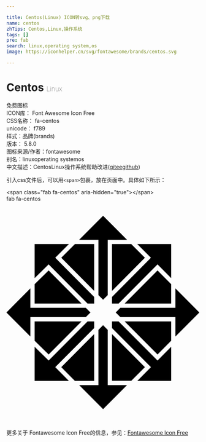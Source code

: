 ```yaml
---

title: Centos(Linux) ICON转svg、png下载
name: centos
zhTips: Centos,Linux,操作系统
tags: []
pre: fab
search: linux,operating system,os
image: https://iconhelper.cn/svg/fontawesome/brands/centos.svg

---
```


# Centos  <small style="font-size: 60%;font-weight: 100">Linux</small>


<div class="detail-page">
<p>
<span><span class="badge-success badge">免费图标</span> </span>
<br/>
<span>
ICON库：
<span class="badge-secondary badge">Font Awesome Icon Free</span> 
</span>
<br/>
<span>
CSS名称：
<span class="badge-secondary badge">fa-centos</span> 
</span>
<br/>
<span>
unicode：
<span class="badge-secondary badge">f789</span> 
<copy-btn content='f789' btn-title=""></copy-btn>
<copy-btn :content='String.fromCodePoint(parseInt("f789", 16))' btn-title="复制U"></copy-btn>
</span><br/><span>样式：<span class="badge-light badge">品牌(brands)</span></span>
<br/>
<span>
版本：
<span class="badge-secondary badge">5.8.0</span> 
</span>
<br/>
<span>图标来源/作者：<span class="badge-light badge">fontawesome</span></span> 
<br/>
<span>别名：<span class="badge-light badge">linux</span><span class="badge-light badge">operating system</span><span class="badge-light badge">os</span></span><br/><span class="zh-detail">中文描述：<span class="badge-primary badge">Centos</span><span class="badge-primary badge">Linux</span><span class="badge-primary badge">操作系统</span><span class="help-link"><span>帮助改进</span>(<a href="https://gitee.com/liuwave/icon-helper/edit/master/json/fontawesome/brands/centos.json" target="_blank" rel="noopener noreferrer">gitee</a><a href="https://github.com/liuwave/icon-helper/edit/master/json/fontawesome/brands/centos.json" target="_blank" rel="noopener noreferrer">github</a></span>)</span><br/>
</p>
</div>
<div class="alert alert-dark">
  <i class="fab fa-centos fa-xs"></i>
  <i class="fab fa-centos fa-sm"></i>
  <i class="fab fa-centos fa-lg"></i>
  <i class="fab fa-centos fa-2x"></i>
  <i class="fab fa-centos fa-3x"></i>
  <i class="fab fa-centos fa-5x"></i>
  <i class="fab fa-centos fa-7x"></i>
</div>
<div>
  <p>引入css文件后，可以用<code>&lt;span&gt;</code>包裹，放在页面中。具体如下所示：    
  </p>
  <div class="alert alert-primary" style="font-size: 14px">
    &lt;span class="fab fa-centos" aria-hidden="true"&gt;&lt;/span&gt;
    <copy-btn content='<span class="fab fa-centos" aria-hidden="true"></span>'></copy-btn>
  </div>
  <div class="alert alert-secondary">
    <i class="fab fa-centos"
    style="font-size: 24px"
    aria-hidden="true"></i> fab fa-centos
    <copy-btn content="fab fa-centos" btn-title="复制图标名称"></copy-btn>
  </div>
</div>
<div id="svg" class="svg-wrap">
<svg xmlns="http://www.w3.org/2000/svg" viewBox="0 0 448 512"><path d="M289.6 97.5l31.6 31.7-76.3 76.5V97.5zm-162.4 31.7l76.3 76.5V97.5h-44.7zm41.5-41.6h44.7v127.9l10.8 10.8 10.8-10.8V87.6h44.7L224.2 32zm26.2 168.1l-10.8-10.8H55.5v-44.8L0 255.7l55.5 55.6v-44.8h128.6l10.8-10.8zm79.3-20.7h107.9v-44.8l-31.6-31.7zm173.3 20.7L392 200.1v44.8H264.3l-10.8 10.8 10.8 10.8H392v44.8l55.5-55.6zM65.4 176.2l32.5-31.7 90.3 90.5h15.3v-15.3l-90.3-90.5 31.6-31.7H65.4zm316.7-78.7h-78.5l31.6 31.7-90.3 90.5V235h15.3l90.3-90.5 31.6 31.7zM203.5 413.9V305.8l-76.3 76.5 31.6 31.7h44.7zM65.4 235h108.8l-76.3-76.5-32.5 31.7zm316.7 100.2l-31.6 31.7-90.3-90.5h-15.3v15.3l90.3 90.5-31.6 31.7h78.5zm0-58.8H274.2l76.3 76.5 31.6-31.7zm-60.9 105.8l-76.3-76.5v108.1h44.7zM97.9 352.9l76.3-76.5H65.4v44.8zm181.8 70.9H235V295.9l-10.8-10.8-10.8 10.8v127.9h-44.7l55.5 55.6zm-166.5-41.6l90.3-90.5v-15.3h-15.3l-90.3 90.5-32.5-31.7v78.7h79.4z"/></svg>
</div>
<detail full-name='fa-centos'></detail>

<Vssue title="关于“Centos”的评论" />
    
<div><p>更多关于  Fontawesome Icon Free的信息，参见：<a target="_blank" href="https://iconhelper.cn/fontawesome.html">Fontawesome Icon Free</a>
</p></div>

